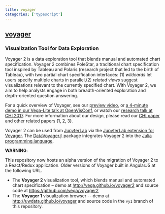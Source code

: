 ```yaml
---
title: voyager
categories: ['typescript']
---
```

## [voyager](https://github.com/vega/voyager)

### Visualization Tool for Data Exploration


Voyager 2 is a data exploration tool that blends manual and automated chart specification. Voyager 2 combines PoleStar, a traditional chart specification tool inspired by Tableau and Polaris (research project that led to the birth of Tableau), with two partial chart specification interfaces: (1) *wildcards* let users specify multiple charts in parallel,(2) *related views* suggest visualizations relevant to the currently specified chart.  With Voyager 2, we aim to  help analysts engage in both breadth-oriented exploration and depth-oriented question answering.

For a quick overview of Voyager, see our [preview video](https://vimeo.com/199084718), or [a 4-minute demo in our Vega-Lite talk at OpenVisConf](https://youtu.be/9uaHRWj04D4?t=1462), or watch our [research talk at CHI 2017](https://www.youtube.com/watch?v=nrnN0l3rjdk).
For more information about our design, please read our [CHI paper](http://idl.cs.washington.edu/papers/voyager2) and other related papers ([1](http://idl.cs.washington.edu/papers/compassql/), [2](http://idl.cs.washington.edu/papers/voyager/), [3](http://idl.cs.washington.edu/papers/vega-lite/)).

Voyager 2 can be used from [JupyterLab](https://github.com/jupyterlab/jupyterlab) via the [JupyterLab extension for Voyager](https://github.com/altair-viz/jupyterlab_voyager). The [DataVoyager.jl](https://github.com/queryverse/DataVoyager.jl) package integrates Voyager 2 into the [Julia programming language](https://julialang.org/).

**WARNING**:

This repository now hosts an alpha version of the migration of Voyager 2 to a React/Redux application.
Older versions of Voyager built in AngularJS at the following URL.

- The __Voyager 2__ visualization tool, which blends manual and automated chart specification – demo at http://vega.github.io/voyager2 and source code at https://github.com/vega/voyager2
- The __Voyager 1__ visualization browser -- demo at http://uwdata.github.io/voyager and source code in the `vy1` branch of this repository.

